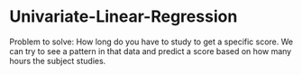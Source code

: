 # Univariate-Linear-Regression
Problem to solve: How long do you have to study to get a specific score. We can try to see a pattern in that data and predict a score based on how many hours the subject studies.
